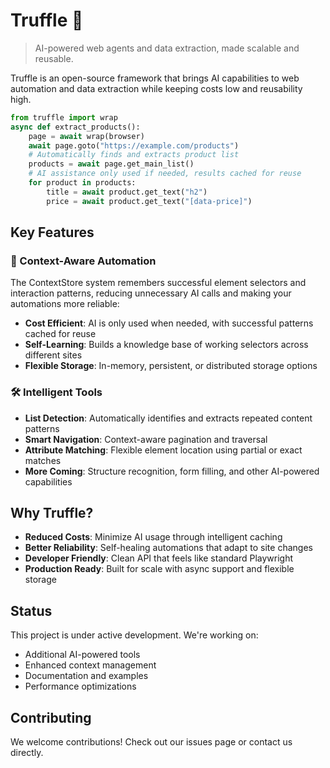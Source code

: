 # Truffle 🍄

> AI-powered web agents and data extraction, made scalable and reusable.

Truffle is an open-source framework that brings AI capabilities to web automation and data extraction while keeping costs low and reusability high.

```python
from truffle import wrap
async def extract_products():
    page = await wrap(browser)
    await page.goto("https://example.com/products")
    # Automatically finds and extracts product list
    products = await page.get_main_list()
    # AI assistance only used if needed, results cached for reuse
    for product in products:
        title = await product.get_text("h2")
        price = await product.get_text("[data-price]")
```

## Key Features

### 🧠 Context-Aware Automation
The ContextStore system remembers successful element selectors and interaction patterns, reducing unnecessary AI calls and making your automations more reliable:

- **Cost Efficient**: AI is only used when needed, with successful patterns cached for reuse
- **Self-Learning**: Builds a knowledge base of working selectors across different sites
- **Flexible Storage**: In-memory, persistent, or distributed storage options

### 🛠️ Intelligent Tools

- **List Detection**: Automatically identifies and extracts repeated content patterns
- **Smart Navigation**: Context-aware pagination and traversal
- **Attribute Matching**: Flexible element location using partial or exact matches
- **More Coming**: Structure recognition, form filling, and other AI-powered capabilities

## Why Truffle?

- **Reduced Costs**: Minimize AI usage through intelligent caching
- **Better Reliability**: Self-healing automations that adapt to site changes
- **Developer Friendly**: Clean API that feels like standard Playwright
- **Production Ready**: Built for scale with async support and flexible storage

## Status

This project is under active development. We're working on:
- Additional AI-powered tools
- Enhanced context management
- Documentation and examples
- Performance optimizations

## Contributing

We welcome contributions! Check out our issues page or contact us directly.

